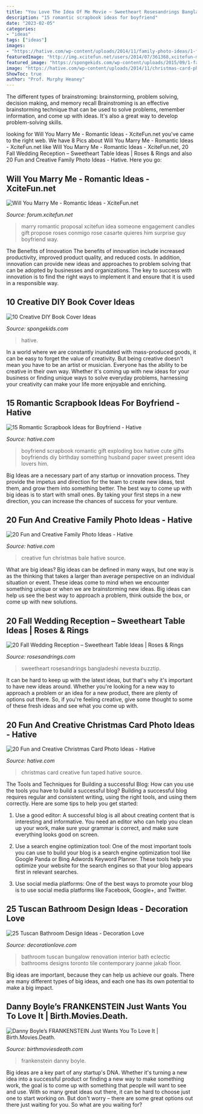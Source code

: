 ```yaml
---
title: "You Love The Idea Of Me Movie ~ Sweetheart Rosesandrings Bangladeshi Nevesta Buzztip"
description: "15 romantic scrapbook ideas for boyfriend"
date: "2023-02-05"
categories:
- "ideas"
tags: ["ideas"]
images:
- "https://hative.com/wp-content/uploads/2014/11/family-photo-ideas/1-fun-creative-family-photo-ideas.jpg"
featuredImage: "http://img.xcitefun.net/users/2014/07/361368,xcitefun-marry-me-idea-7.jpg"
featured_image: "https://spongekids.com/wp-content/uploads/2015/09/1-fabric-book-cover.jpg"
image: "https://hative.com/wp-content/uploads/2014/11/christmas-card-photo-ideas/17-christmas-card-photo-ideas.jpg"
ShowToc: true
author: "Prof. Murphy Heaney"
---
```



The different types of brainstroming: brainstorming, problem solving, decision making, and memory recall
Brainstroming is an effective brainstorming technique that can be used to solve problems, remember information, and come up with ideas. It's also a great way to develop problem-solving skills.

	

		
looking for Will You Marry Me - Romantic Ideas - XciteFun.net you've came to the right web. We have 8 Pics about Will You Marry Me - Romantic Ideas - XciteFun.net like Will You Marry Me - Romantic Ideas - XciteFun.net, 20 Fall Wedding Reception – Sweetheart Table Ideas | Roses &amp; Rings and also 20 Fun and Creative Family Photo Ideas - Hative. Here you go:
		
    
## Will You Marry Me - Romantic Ideas - XciteFun.net

<img loading=lazy src="http://img.xcitefun.net/users/2014/07/361368,xcitefun-marry-me-idea-7.jpg" onerror="this.onerror=null;this.src='https://tse3.mm.bing.net/th?id=OIP.j-qJFIprCgZVh38BYuBK4AHaHa&amp;pid=15.1';" alt="Will You Marry Me - Romantic Ideas - XciteFun.net">

_Source: forum.xcitefun.net_

>marry romantic proposal xcitefun idea someone engagement candles gift propose roses conmigo rose casarte quieres him surprise guy boyfriend way. 

	

The Benefits of Innovation
The benefits of innovation include increased productivity, improved product quality, and reduced costs. In addition, innovation can provide new ideas and approaches to problem solving that can be adopted by businesses and organizations. The key to success with innovation is to find the right ways to implement it and ensure that it is used in a responsible way.

    
## 10 Creative DIY Book Cover Ideas

<img loading=lazy src="https://spongekids.com/wp-content/uploads/2015/09/1-fabric-book-cover.jpg" onerror="this.onerror=null;this.src='https://tse1.mm.bing.net/th?id=OIP.KZDOxBZwbBBHNdekzlFSOQHaK4&amp;pid=15.1';" alt="10 Creative DIY Book Cover Ideas">

_Source: spongekids.com_

>hative. 

	

In a world where we are constantly inundated with mass-produced goods, it can be easy to forget the value of creativity. But being creative doesn't mean you have to be an artist or musician. Everyone has the ability to be creative in their own way. Whether it's coming up with new ideas for your business or finding unique ways to solve everyday problems, harnessing your creativity can make your life more enjoyable and enriching.

    
## 15 Romantic Scrapbook Ideas For Boyfriend - Hative

<img loading=lazy src="http://www.hative.com/wp-content/uploads/2014/06/scrapbook-ideas-for-boyfriend/12-scrapbook-ideas-for-lovers.jpg" onerror="this.onerror=null;this.src='https://tse2.mm.bing.net/th?id=OIP.yiwNfX34iPyYoanmfhpJTwHaJ6&amp;pid=15.1';" alt="15 Romantic Scrapbook Ideas for Boyfriend - Hative">

_Source: hative.com_

>boyfriend scrapbook romantic gift exploding box hative cute gifts boyfriends diy birthday something husband paper sweet present idea lovers him. 

	

Big Ideas are a necessary part of any startup or innovation process. They provide the impetus and direction for the team to create new ideas, test them, and grow them into something better. The best way to come up with big ideas is to start with small ones. By taking your first steps in a new direction, you can increase the chances of success for your venture.

    
## 20 Fun And Creative Family Photo Ideas - Hative

<img loading=lazy src="https://hative.com/wp-content/uploads/2014/11/family-photo-ideas/1-fun-creative-family-photo-ideas.jpg" onerror="this.onerror=null;this.src='https://tse2.mm.bing.net/th?id=OIP.Wp-k2CQAH8VesL4EBPP3-wHaIt&amp;pid=15.1';" alt="20 Fun and Creative Family Photo Ideas - Hative">

_Source: hative.com_

>creative fun christmas bale hative source. 

	

What are big ideas?
Big ideas can be defined in many ways, but one way is as the thinking that takes a larger than average perspective on an individual situation or event. These ideas come to mind when we encounter something unique or when we are brainstorming new ideas. Big ideas can help us see the best way to approach a problem, think outside the box, or come up with new solutions.

    
## 20 Fall Wedding Reception – Sweetheart Table Ideas | Roses &amp; Rings

<img loading=lazy src="https://www.rosesandrings.com/wp-content/uploads/2018/01/rustic-burgundy-and-greenery-wedding-sweetheart-table-decor.jpg" onerror="this.onerror=null;this.src='https://tse4.mm.bing.net/th?id=OIP.N1cjw_7fPbCc29Whw0lX1AHaKX&amp;pid=15.1';" alt="20 Fall Wedding Reception – Sweetheart Table Ideas | Roses &amp; Rings">

_Source: rosesandrings.com_

>sweetheart rosesandrings bangladeshi nevesta buzztip. 

	

It can be hard to keep up with the latest ideas, but that's why it's important to have new ideas around. Whether you're looking for a new way to approach a problem or an idea for a new product, there are plenty of options out there. So, if you're feeling creative, give some thought to some of these fresh ideas and see what you come up with.

    
## 20 Fun And Creative Christmas Card Photo Ideas - Hative

<img loading=lazy src="https://hative.com/wp-content/uploads/2014/11/christmas-card-photo-ideas/17-christmas-card-photo-ideas.jpg" onerror="this.onerror=null;this.src='https://tse2.mm.bing.net/th?id=OIP.aAVQtyQ2ZuZForC4ulJAzwHaLH&amp;pid=15.1';" alt="20 Fun and Creative Christmas Card Photo Ideas - Hative">

_Source: hative.com_

>christmas card creative fun taped hative source. 

	

The Tools and Techniques for Building a successful Blog: How can you use the tools you have to build a successful blog?
Building a successful blog requires regular and consistent writing, using the right tools, and using them correctly. Here are some tips to help you get started:
1. Use a good editor: A successful blog is all about creating content that is interesting and informative. You need an editor who can help you clean up your work, make sure your grammar is correct, and make sure everything looks good on screen.

2. Use a search engine optimization tool: One of the most important tools you can use to build your blog is a search engine optimization tool like Google Panda or Bing Adwords Keyword Planner. These tools help you optimize your website for the search engines so that your blog appears first in relevant searches.

3. Use social media platforms: One of the best ways to promote your blog is to use social media platforms like Facebook, Google+, and Twitter.

    
## 25 Tuscan Bathroom Design Ideas - Decoration Love

<img loading=lazy src="http://www.decorationlove.com/wp-content/uploads/2016/09/Tuscan-Bathroom-Tile-Designs.jpeg" onerror="this.onerror=null;this.src='https://tse2.mm.bing.net/th?id=OIP.3s623-H3_RoN9KkifGwHnAHaK3&amp;pid=15.1';" alt="25 Tuscan Bathroom Design Ideas - Decoration Love">

_Source: decorationlove.com_

>bathroom tuscan bungalow renovation interior bath eclectic bathrooms designs toronto tile contemporary joanne jakab floor. 

	

Big ideas are important, because they can help us achieve our goals. There are many different types of big ideas, and each one has its own potential to make a big impact. 

    
## Danny Boyle’s FRANKENSTEIN Just Wants You To Love It | Birth.Movies.Death.

<img loading=lazy src="http://s3.birthmoviesdeath.com/images/made/frankenstein_1050_591_81_s_c1.jpg" onerror="this.onerror=null;this.src='https://tse3.mm.bing.net/th?id=OIP.u4vRopoJH59VGtKPpYeB5wHaEK&amp;pid=15.1';" alt="Danny Boyle’s FRANKENSTEIN Just Wants You To Love It | Birth.Movies.Death.">

_Source: birthmoviesdeath.com_

>frankenstein danny boyle. 

	

Big ideas are a key part of any startup's DNA. Whether it's turning a new idea into a successful product or finding a new way to make something work, the goal is to come up with something that people will want to see and use. With so many great ideas out there, it can be hard to choose just one to start working on. But don't worry – there are some great options out there just waiting for you. So what are you waiting for?

